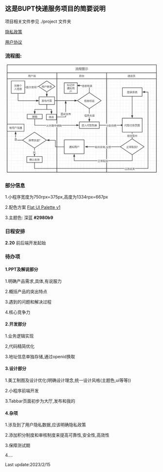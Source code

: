 ## 这是BUPT快递服务项目的简要说明

项目相关文件参见 ./project 文件夹

[隐私政策](./project/隐私政策.md)

[用户协议](./project/用户协议.md)

### 流程图:

![](./project/流程图23.1.23.jpg)

### 部分信息

1.小程序宽度为750rpx=375px,高度为1334rpx=667px

2.配色方案 [Flat UI Palette v1](https://flatuicolors.com/palette/defo) 

3.主题色: 深蓝 **#2980b9**

### 日程安排

**2.20** 前后端开发起始



### 待办项

#### 1.PPT及解说部分

1.明确产品需求,具体,有说服力

2.概括产品的突出特点

3.遇到的问题和解决过程

4.核心竞争力

#### 2.开发部分

1.业务逻辑实现

2,代码精简优化

3.地址信息单独存储,通过openid换取

#### 3.设计部分

1.美工制图及设计优化(明确设计理念,统一设计风格(主题色,ui等等))

2.小程序前端开发

3.Tabbar页面初步为大厅,发布和我的

#### 4.杂项

1.涉及到了用户隐私数据,应该明确隐私政策

2.添加积分制度和审核制度来提高可靠性,安全性,高效性

3.保障测试期

4....

Last update:2023/2/15